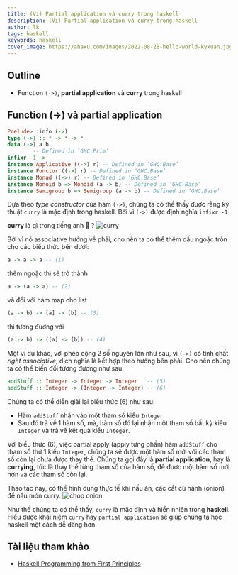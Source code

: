 ```yaml
---
title: (Vi) Partial application và curry trong haskell
description: (Vi) Partial application và curry trong haskell
author: lk
tags: haskell
keywords: haskell
cover_image: https://ahaxu.com/images/2022-08-28-hello-world-kyxuan.jpg
---
```


## Outline
- Function `(->)`, **partial application** và **curry** trong haskell

## Function (->) và partial application

```haskell
Prelude> :info (->)
type (->) :: * -> * -> *
data (->) a b
        -- Defined in ‘GHC.Prim’
infixr -1 ->
instance Applicative ((->) r) -- Defined in ‘GHC.Base’
instance Functor ((->) r) -- Defined in ‘GHC.Base’
instance Monad ((->) r) -- Defined in ‘GHC.Base’
instance Monoid b => Monoid (a -> b) -- Defined in ‘GHC.Base’
instance Semigroup b => Semigroup (a -> b) -- Defined in ‘GHC.Base’
```

Dựa theo *type constructor* của hàm `(->)`, chúng ta có thể thấy được rằng kỹ thuật `curry` là mặc định trong haskell. Bởi vì `(->)` được định nghĩa `infixr -1`

**curry** là gì trong tiếng anh &#129300; ?
<img src="https://images.immediate.co.uk/production/volatile/sites/30/2020/08/113777-0b21d44.jpg" alt="curry">

Bởi vì nó associative hướng về phải, cho nên ta có thể thêm dấu ngoặc tròn cho các biểu thức bên dưới: 

```haskell
a -> a -> a -- (1)
```
thêm ngoặc thì sẽ trở thành 
```haskell
a -> (a -> a) -- (2)
```


và đối với hàm map cho list
```haskell
(a -> b) -> [a] -> [b] -- (3)
```
thì tương đương với
```haskell
(a -> b) -> ([a] -> [b]) -- (4)
```

Một ví dụ khác, với phép cộng 2 số nguyên lớn như sau, vì `(->)` có tính chất *right associative*, dịch nghĩa là kết hợp theo hướng bên phải. Cho nên chúng ta có thể biến đổi tương đương như sau:
```haskell
addStuff :: Integer -> Integer -> Integer   -- (5)
addStuff :: Integer -> (Integer -> Integer) -- (6)
```

Chúng ta có thể diễn giải lại biểu thức (6) như sau:
- Hàm `addStuff` nhận vào một tham số kiểu `Integer`
- Sau đó trả về 1 hàm số, mà, hàm số đó lại nhận một tham số bất kỳ kiểu `Integer` và trả về kết quả kiểu `Integer`.

Với biểu thức (6), việc partial apply (apply từng phần) hàm `addStuff` cho tham số thứ 1 kiểu `Integer`, chúng ta sẽ được một hàm số mới với các tham số còn lại chưa được thay thế. Chúng ta gọi đây là **partial application**, hay là **currying**, tức là thay thế từng tham số của hàm số, để được một hàm số mới hơn và các tham số còn lại.

Thao tác này, có thể hình dung thực tế khi nấu ăn, các cắt củ hành (onion) để nấu món curry.
<img src="https://i.insider.com/61fbfdab40ce96001ab19bf2?width=750&format=jpeg&auto=webp" alt="chop onion">

Như thế chúng ta có thể thấy, `curry` là mặc định và hiển nhiên trong **haskell**. Hiểu được khái niệm `curry` hay `partial application` sẽ giúp chúng ta học haskell một cách dễ dàng hơn.

## Tài liệu tham khảo

- [Haskell Programming from First Principles](https://www.goodreads.com/en/book/show/25587599-haskell-programming-from-first-principles)
